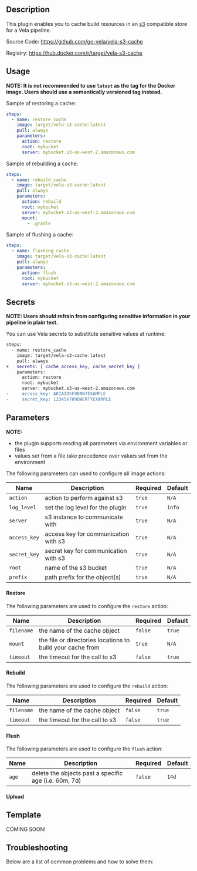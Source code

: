 ## Description

This plugin enables you to cache build resources in an [s3](https://aws.amazon.com/s3/) compatible store for a Vela pipeline.

Source Code: https://github.com/go-vela/vela-s3-cache

Registry: https://hub.docker.com/r/target/vela-s3-cache

## Usage

**NOTE: It is not recommended to use `latest` as the tag for the Docker image. Users should use a semantically versioned tag instead.**

Sample of restoring a cache:

```yaml
steps:
  - name: restore_cache
    image: target/vela-s3-cache:latest
    pull: always
    parameters:
      action: restore
      root: mybucket
      server: mybucket.s3-us-west-2.amazonaws.com
```

Sample of rebuilding a cache:

```yaml
steps:
  - name: rebuild_cache
    image: target/vela-s3-cache:latest
    pull: always
    parameters:
      action: rebuild
      root: mybucket
      server: mybucket.s3-us-west-2.amazonaws.com
      mount:
        - .gradle
```

Sample of flushing a cache:

```yaml
steps:
  - name: flushing_cache
    image: target/vela-s3-cache:latest
    pull: always
    parameters:
      action: flush
      root: mybucket
      server: mybucket.s3-us-west-2.amazonaws.com
```

## Secrets

**NOTE: Users should refrain from configuring sensitive information in your pipeline in plain text.**

You can use Vela secrets to substitute sensitive values at runtime:

```diff
steps:
  - name: restore_cache
    image: target/vela-s3-cache:latest
    pull: always
+   secrets: [ cache_access_key, cache_secret_key ]
    parameters:
      action: restore
      root: mybucket
      server: mybucket.s3-us-west-2.amazonaws.com
-     access_key: AKIAIOSFODNN7EXAMPLE
-     secret_key: 123456789QWERTYEXAMPLE
```

## Parameters

**NOTE:**

* the plugin supports reading all parameters via environment variables or files
* values set from a file take precedence over values set from the environment

The following parameters can used to configure all image actions:

| Name        | Description                          | Required | Default |
| ----------- | ------------------------------------ | -------- | ------- |
| `action`    | action to perform against s3         | `true`   | `N/A`   |
| `log_level` | set the log level for the plugin     | `true`   | `info`  |
| `server`    | s3 instance to communicate with      | `true`   | `N/A`   |
| `access_key`| access key for communication with s3 | `true`   | `N/A`   |
| `secret_key`| secret key for communication with s3 | `true`   | `N/A`   |
| `root`      | name of the s3 bucket                | `true`   | `N/A`   |
| `prefix`    | path prefix for the object(s)        | `true`   | `N/A`   |

#### Restore

The following parameters are used to configure the `restore` action:

| Name       | Description                                                | Required | Default |
| ---------- | ---------------------------------------------------------- | -------- | ------  |
| `filename` | the name of the cache object                               | `false`  | `true`  |
| `mount`    | the file or directories locations to build your cache from | `true`   | `N/A`   |
| `timeout`  | the timeout for the call to s3                             | `false`  | `true`  |


#### Rebuild

The following parameters are used to configure the `rebuild` action:

| Name       | Description                    | Required | Default |
| ---------- | ------------------------------ | -------- | ------  |
| `filename` | the name of the cache object   | `false`  | `true`  |
| `timeout`  | the timeout for the call to s3 | `false`  | `true`  |

#### Flush

The following parameters are used to configure the `flush` action:

| Name  | Description                                             | Required | Default |
| ----- | ------------------------------------------------------- | -------- | ------- |
| `age` | delete the objects past a specific age (i.e. 60m, 7d)   | `false`  | `14d`   |

#### Upload

## Template

COMING SOON!

## Troubleshooting

Below are a list of common problems and how to solve them:
